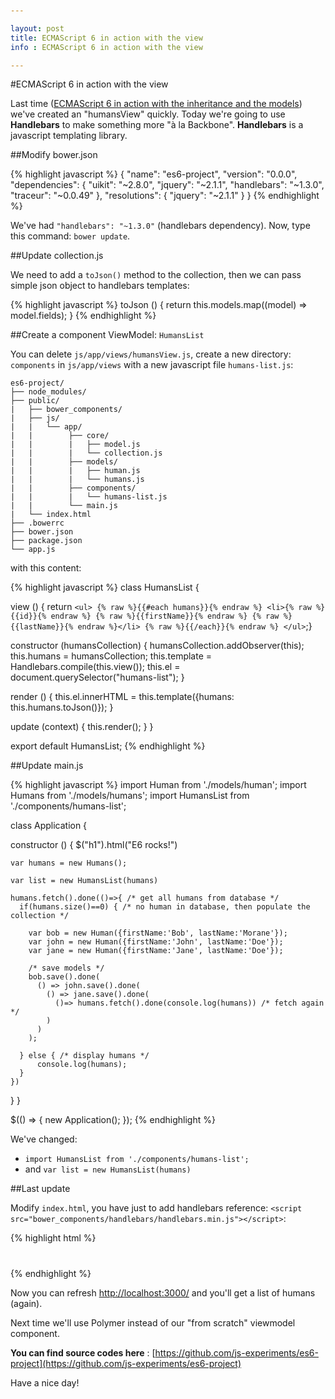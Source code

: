 ```yaml
---

layout: post
title: ECMAScript 6 in action with the view
info : ECMAScript 6 in action with the view

---
```


#ECMAScript 6 in action with the view

Last time ([ECMAScript 6 in action with the inheritance and the models](http://k33g.github.io/2014/07/05/ES6-IN-ACTION-WITH-MODELS.html)) we've created an "humansView" quickly. Today we're going to use **Handlebars** to make something more "à la Backbone". **Handlebars** is a javascript templating library.

##Modify bower.json

{% highlight javascript %}
{
  "name": "es6-project",
  "version": "0.0.0",
  "dependencies": {
    "uikit": "~2.8.0",
    "jquery": "~2.1.1",
    "handlebars": "~1.3.0",
    "traceur": "~0.0.49"
  },
  "resolutions": {
    "jquery": "~2.1.1"
  }
}
{% endhighlight %}

We've had `"handlebars": "~1.3.0"` (handlebars dependency). Now, type this command: `bower update`.

##Update collection.js

We need to add a `toJson()` method to the collection, then we can pass simple json object to handlebars templates:

{% highlight javascript %}
toJson () {
  return this.models.map((model) => model.fields);
}
{% endhighlight %}

##Create a component ViewModel: `HumansList`

You can delete `js/app/views/humansView.js`, create a new directory: `components` in `js/app/views` with a new javascript file `humans-list.js`:

    es6-project/
    ├── node_modules/
    ├── public/   
    |   ├── bower_components/  
    |   ├── js/          
    |   |   └── app/
    |   |        ├── core/
    |   |        |   ├── model.js    
    |   |        |   └── collection.js      
    |   |        ├── models/
    |   |        |   ├── human.js    
    |   |        |   └── humans.js  
    |   |        ├── components/    
    |   |        |   └── humans-list.js      
    |   |        └── main.js
    |   └── index.html
    ├── .bowerrc
    ├── bower.json
    ├── package.json    
    └── app.js

with this content:

{% highlight javascript %}
class HumansList {

  view ()  { return `
    <ul>
      {% raw %}{{#each humans}}{% endraw %}
      <li>{% raw %}{{id}}{% endraw %} {% raw %}{{firstName}}{% endraw %} {% raw %}{{lastName}}{% endraw %}</li>
      {% raw %}{{/each}}{% endraw %}
    </ul>
  `;}

  constructor (humansCollection) {
    humansCollection.addObserver(this);
    this.humans = humansCollection;
    this.template = Handlebars.compile(this.view());
    this.el = document.querySelector("humans-list");
  }

  render () {
    this.el.innerHTML = this.template({humans: this.humans.toJson()});
  }

  update (context) {
    this.render();
  }
}

export default HumansList;
{% endhighlight %}

##Update main.js

{% highlight javascript %}
import Human from './models/human';
import Humans from './models/humans';
import HumansList from './components/humans-list';

class Application {

  constructor () {
    $("h1").html("E6 rocks!")

    var humans = new Humans();

    var list = new HumansList(humans)

    humans.fetch().done(()=>{ /* get all humans from database */
      if(humans.size()==0) { /* no human in database, then populate the collection */

        var bob = new Human({firstName:'Bob', lastName:'Morane'});
        var john = new Human({firstName:'John', lastName:'Doe'});
        var jane = new Human({firstName:'Jane', lastName:'Doe'});

        /* save models */
        bob.save().done(
          () => john.save().done(
            () => jane.save().done(
              ()=> humans.fetch().done(console.log(humans)) /* fetch again */
            )
          )
        );

      } else { /* display humans */
          console.log(humans);
      }
    })
  }
}

$(() => {
  new Application();
});
{% endhighlight %}

We've changed:

- `import HumansList from './components/humans-list';`
- and `var list = new HumansList(humans)`

##Last update

Modify `index.html`, you have just to add handlebars reference: `<script src="bower_components/handlebars/handlebars.min.js"></script>`:

{% highlight html %}
<!DOCTYPE html>
<html>
<head lang="en">
  <meta charset="UTF-8">
  <title>es6-project</title>
  <meta name="viewport" content="width=device-width; initial-scale=1.0; maximum-scale=1.0; user-scalable=0;" />
  <link rel="icon" sizes="196x196" href="html5.png">
  <meta name="mobile-web-app-capable" content="yes">
  <link rel="stylesheet" href="bower_components/uikit/dist/css/uikit.almost-flat.min.css" />
</head>

<body style="padding: 20px">
  <h1></h1>
  <humans-list></humans-list>

  <script src="bower_components/jquery/dist/jquery.min.js"></script>
  <script src="bower_components/handlebars/handlebars.min.js"></script>
  <script src="bower_components/traceur/traceur.js"></script>

  <script>
    System.import('js/app/main');
  </script>
</body>
</html>
{% endhighlight %}

Now you can refresh [http://localhost:3000/](http://localhost:3000/) and you'll get a list of humans (again).

Next time we'll use Polymer instead of our "from scratch" viewmodel component.

**You can find source codes here** : [https://github.com/js-experiments/es6-project](https://github.com/js-experiments/es6-project)

Have a nice day!

